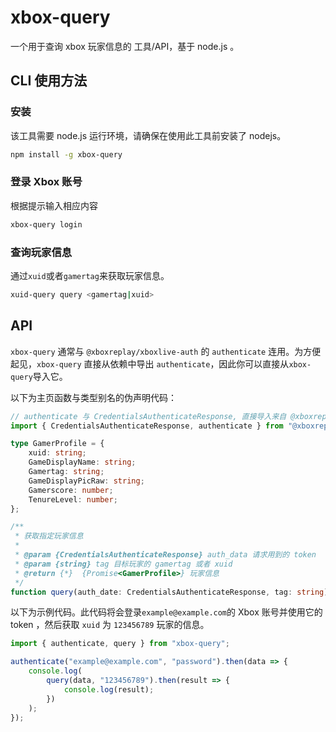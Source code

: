 # xbox-query

一个用于查询 xbox 玩家信息的 工具/API，基于 node.js 。

## CLI 使用方法

### 安装

该工具需要 node.js 运行环境，请确保在使用此工具前安装了 nodejs。

```bash
npm install -g xbox-query
```

### 登录 Xbox 账号

根据提示输入相应内容

```bash
xbox-query login
```

### 查询玩家信息

通过`xuid`或者`gamertag`来获取玩家信息。

```bash
xuid-query query <gamertag|xuid>
```

## API

`xbox-query` 通常与 `@xboxreplay/xboxlive-auth` 的 `authenticate` 连用。为方便起见，`xbox-query` 直接从依赖中导出 `authenticate`，因此你可以直接从`xbox-query`导入它。

以下为主页函数与类型别名的伪声明代码：

```ts
// authenticate 与 CredentialsAuthenticateResponse, 直接导入来自 @xboxreplay/xboxlive-auth
import { CredentialsAuthenticateResponse, authenticate } from "@xboxreplay/xboxlive-auth";

type GamerProfile = {
    xuid: string;
    GameDisplayName: string;
    Gamertag: string;
    GameDisplayPicRaw: string;
    Gamerscore: number;
    TenureLevel: number;
};

/**
 * 获取指定玩家信息
 *
 * @param {CredentialsAuthenticateResponse} auth_data 请求用到的 token
 * @param {string} tag 目标玩家的 gamertag 或者 xuid
 * @return {*}  {Promise<GamerProfile>} 玩家信息
 */
function query(auth_date: CredentialsAuthenticateResponse, tag: string): Promise<GamerProfile>;
```

以下为示例代码。此代码将会登录`example@example.com`的 Xbox 账号并使用它的 token ，然后获取 `xuid` 为 `123456789` 玩家的信息。

```js
import { authenticate, query } from "xbox-query";

authenticate("example@example.com", "password").then(data => {
    console.log(
        query(data, "123456789").then(result => {
            console.log(result);
        })
    );
});

```
